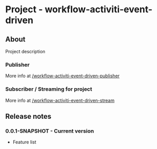 # Project - workflow-activiti-event-driven

## About

Project description

### Publisher

More info at [/workflow-activiti-event-driven-publisher](/workflow-activiti-event-driven-publisher)

### Subscriber / Streaming for project

More info at [/workflow-activiti-event-driven-stream](/workflow-activiti-event-driven-stream)

## Release notes

### 0.0.1-SNAPSHOT - Current version

* Feature list